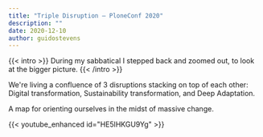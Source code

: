 ```yaml
---
title: "Triple Disruption — PloneConf 2020"
description: ""
date: 2020-12-10
author: guidostevens
---
```


{{< intro >}}
During my sabbatical I stepped back and zoomed out, to look at the bigger picture.
{{< /intro >}}

We're living a confluence of 3 disruptions stacking on top of each other: Digital transformation, Sustainability transformation, and Deep Adaptation.

A map for orienting ourselves in the midst of massive change.

{{< youtube_enhanced id="HE5lHKGU9Yg" >}}
